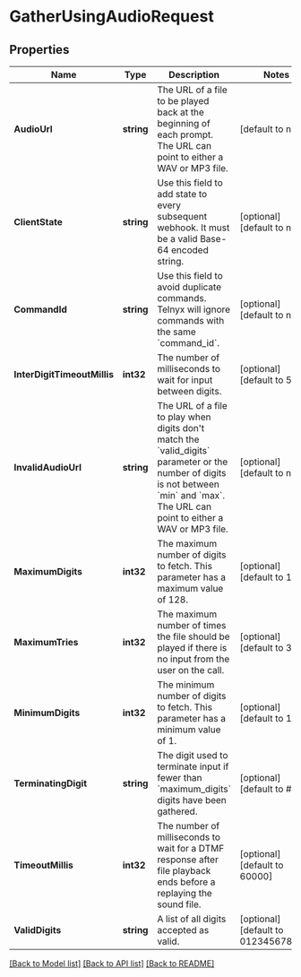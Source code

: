 # GatherUsingAudioRequest

## Properties
Name | Type | Description | Notes
------------ | ------------- | ------------- | -------------
**AudioUrl** | **string** | The URL of a file to be played back at the beginning of each prompt. The URL can point to either a WAV or MP3 file. | [default to null]
**ClientState** | **string** | Use this field to add state to every subsequent webhook. It must be a valid Base-64 encoded string. | [optional] [default to null]
**CommandId** | **string** | Use this field to avoid duplicate commands. Telnyx will ignore commands with the same &#x60;command_id&#x60;. | [optional] [default to null]
**InterDigitTimeoutMillis** | **int32** | The number of milliseconds to wait for input between digits. | [optional] [default to 5000]
**InvalidAudioUrl** | **string** | The URL of a file to play when digits don&#x27;t match the &#x60;valid_digits&#x60; parameter or the number of digits is not between &#x60;min&#x60; and &#x60;max&#x60;. The URL can point to either a WAV or MP3 file. | [optional] [default to null]
**MaximumDigits** | **int32** | The maximum number of digits to fetch. This parameter has a maximum value of 128. | [optional] [default to 128]
**MaximumTries** | **int32** | The maximum number of times the file should be played if there is no input from the user on the call. | [optional] [default to 3]
**MinimumDigits** | **int32** | The minimum number of digits to fetch. This parameter has a minimum value of 1. | [optional] [default to 1]
**TerminatingDigit** | **string** | The digit used to terminate input if fewer than &#x60;maximum_digits&#x60; digits have been gathered. | [optional] [default to #]
**TimeoutMillis** | **int32** | The number of milliseconds to wait for a DTMF response after file playback ends before a replaying the sound file. | [optional] [default to 60000]
**ValidDigits** | **string** | A list of all digits accepted as valid. | [optional] [default to 0123456789#*]

[[Back to Model list]](../README.md#documentation-for-models) [[Back to API list]](../README.md#documentation-for-api-endpoints) [[Back to README]](../README.md)


